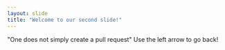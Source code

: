 ```yaml
---
layout: slide
title: "Welcome to our second slide!"
---
```

"One does not simply create a pull request"
Use the left arrow to go back!
